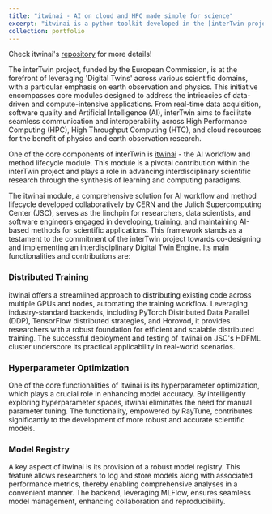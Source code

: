 ```yaml
---
title: "itwinai - AI on cloud and HPC made simple for science"
excerpt: "itwinai is a python toolkit developed in the [interTwin project](https://intertwin.eu) to support large-scale Digital Twin applications in science."
collection: portfolio
---
```


Check itwinai's <a href="https://github.com/interTwin-eu/itwinai" target="_blank">repository</a> for more details! 

The interTwin project, funded by the European Commission, is at the forefront of leveraging 'Digital Twins' across various scientific domains, with a particular emphasis on earth observation and physics. This initiative encompasses core modules designed to address the intricacies of data-driven and compute-intensive applications. From real-time data acquisition, software quality and Artificial Intelligence (AI), interTwin aims to facilitate seamless communication and interoperability across High Performance Computing (HPC), High Throughput Computing (HTC), and cloud resources for the benefit of physics and earth observation research.

One of the core components of interTwin is [itwinai](https://github.com/interTwin-eu/itwinai) - the AI workflow and method lifecycle module. This module is a pivotal contribution within the interTwin project and plays a role in advancing interdisciplinary scientific research through the synthesis of learning and computing paradigms.

The itwinai module, a comprehensive solution for AI workflow and method lifecycle developed collaboratively by CERN and the Julich Supercomputing Center (JSC), serves as the linchpin for researchers, data scientists, and software engineers engaged in developing, training, and maintaining AI-based methods for scientific applications. This framework stands as a testament to the commitment of the interTwin project towards co-designing and implementing an interdisciplinary Digital Twin Engine. Its main functionalities and contributions are:

### Distributed Training

itwinai offers a streamlined approach to distributing existing code across multiple GPUs and nodes, automating the training workflow. Leveraging industry-standard backends, including PyTorch Distributed Data Parallel (DDP), TensorFlow distributed strategies, and Horovod, it provides researchers with a robust foundation for efficient and scalable distributed training. The successful deployment and testing of itwinai on JSC's HDFML cluster underscore its practical applicability in real-world scenarios.

### Hyperparameter Optimization

One of the core functionalities of itwinai is its hyperparameter optimization, which plays a crucial role in enhancing model accuracy. By intelligently exploring hyperparameter spaces, itwinai eliminates the need for manual parameter tuning. The functionality, empowered by RayTune, contributes significantly to the development of more robust and accurate scientific models.

### Model Registry

A key aspect of itwinai is its provision of a robust model registry. This feature allows researchers to log and store models along with associated performance metrics, thereby enabling comprehensive analyses in a convenient manner. The backend, leveraging MLFlow, ensures seamless model management, enhancing collaboration and reproducibility.
